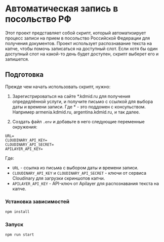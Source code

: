 # Автоматическая запись в посольство РФ

Этот проект представляет собой скрипт, который автоматизирует процесс записи на прием в посольство Российской Федерации для получения документов. Проект использует распознавание текста на капче, чтобы помочь записаться на доступный слот. Если хотя бы один доступный слот на какой-то день будет доступен, скрипт выберет его и запишется.

## Подготовка

Прежде чем начать использовать скрипт, нужно:

1. Зарегистрироваться на сайте \*.kdmid.ru для получения опредедлённой услуги, и получите письмо с ссылкой для выбора даты и времени записи. Где \* - это поддомен с консульством. Например armenia.kdmid.ru, argentina.kdmid.ru, и так далее.

2. Создать файл `.env` и добавьте в него следующие переменные окружения:

```
URL=
CLOUDINARY_API_KEY=
CLOUDINARY_API_SECRET=
APILAYER_API_KEY=
```

Где:

- `URL` - ссылка из письма с выбором даты и времени записи.
- `CLOUDINARY_API_KEY` и `CLOUDINARY_API_SECRET` - ключи от сервиса Cloudinary для загрузки скриншотов капчи.
- `APILAYER_API_KEY` - API-ключ от Apilayer для распознавания текста на капче.

### Установка зависимостей

```bash
npm install
```

### Запуск

```bash
npm run start
```

